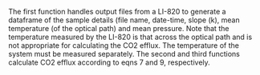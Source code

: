 The first function handles output files from a LI-820 to generate 
a dataframe of the sample details (file name, date-time, slope (k),
mean temperature (of the optical path) and mean pressure. Note that
the temperature measured by the LI-820 is that across the optical 
path and is not appropriate for calculating the CO2 efflux. The 
temperature of the system must be measured separately. The second
and third functions calculate CO2 efflux according to eqns 7 and 9,
respectively.